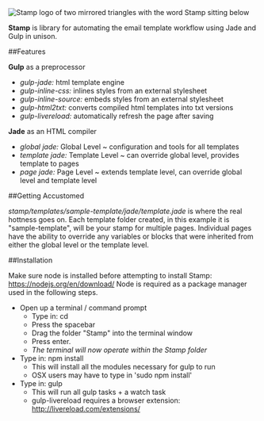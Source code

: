 <img src="https://github.com/mimoduo/Stamp/blob/master/logo.png?raw=true" alt="Stamp logo of two mirrored triangles with the word Stamp sitting below" />

**Stamp** is library for automating the email template workflow using Jade and Gulp in unison.

##Features

**Gulp** as a preprocessor

* _gulp-jade:_ html template engine
* _gulp-inline-css:_ inlines styles from an external stylesheet
* _gulp-inline-source:_ embeds styles from an external stylesheet
* _gulp-html2txt:_ converts compiled html templates into txt versions
* _gulp-livereload:_ automatically refresh the page after saving

**Jade** as an HTML compiler

* _global jade:_ Global Level ~ configuration and tools for all templates
* _template jade:_ Template Level ~ can override global level, provides template to pages
* _page jade:_ Page Level ~ extends template level, can override global level and template level

##Getting Accustomed

_stamp/templates/sample-template/jade/template.jade_ is where the real hottness goes on. Each template folder created, in this example it is "sample-template", will be your stamp for multiple pages. Individual pages have the ability to override any variables or blocks that were inherited from either the global level or the template level.

##Installation

Make sure node is installed before attempting to install Stamp: https://nodejs.org/en/download/ Node is required as a package manager used in the following steps.

* Open up a terminal / command prompt
  * Type in: cd
  * Press the spacebar
  * Drag the folder "Stamp" into the terminal window
  * Press enter.
  * _The terminal will now operate within the Stamp folder_
* Type in: npm install
  * This will install all the modules necessary for gulp to run
  * OSX users may have to type in 'sudo npm install'
* Type in: gulp
  * This will run all gulp tasks + a watch task
  * gulp-livereload requires a browser extension: http://livereload.com/extensions/
